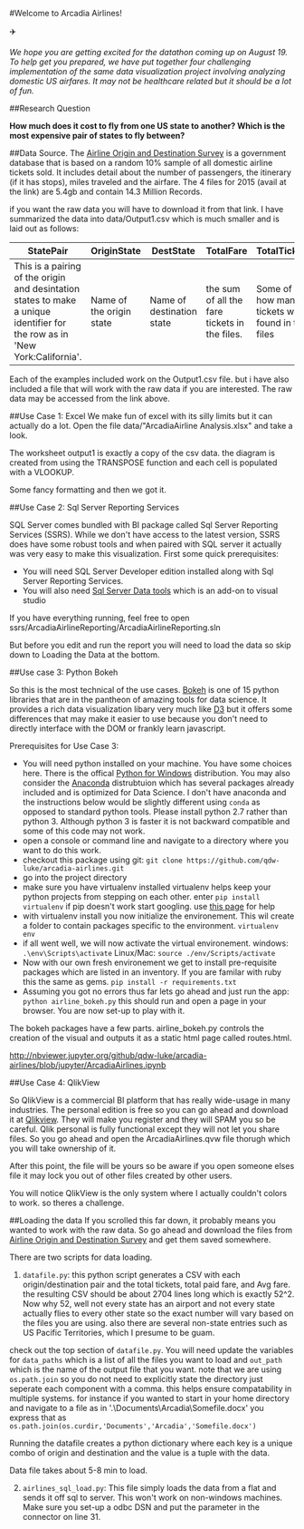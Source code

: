 #Welcome to Arcadia Airlines!

:airplane:

*We hope you are getting excited for the datathon coming up on August 19. To help get you prepared, we have put together four challenging implementation of the same data visualization project involving analyzing domestic US airfares. It may not be healthcare related but it should be a lot of fun.*

##Research Question

**How much does it cost to fly from one US state to another? Which is the most expensive pair of states to fly between?**

##Data Source. 
The [Airline Origin and Destination Survey](http://www.transtats.bts.gov/DatabaseInfo.asp?DB_ID=125) is a government database that is based on a random 10% sample of all domestic airline tickets sold. It includes detail about the number of passengers, the itinerary (if it has stops), miles traveled and the airfare. The 4 files for 2015 (avail at the link) are 5.4gb and contain 14.3 Million Records. 

if you want the raw data you will have to download it from that link. I have summarized the data into data/Output1.csv which is much smaller and is laid out as follows:

|StatePair|OriginState|DestState|TotalFare|TotalTickets|AvgFare|
|---------|-----------|---------|---------|------------|-------|
|This is a pairing of the origin and desintation states to make a unique identifier for the row as in 'New York:California'.| Name of the origin state| Name of destination state| the sum of all the fare tickets in the files. | Some of how many tickets were found in the files| Average calculated as Total Tickets/ Total Fare. |


Each of the examples included work on the Output1.csv file. but i have also included a file that will work with the raw data if you are interested. The raw data may be accessed from the link above. 

##Use Case 1: Excel
We make fun of excel with its silly limits but it can actually do a lot.  Open the file data/"ArcadiaAirline Analysis.xlsx" and take a look. 

The worksheet output1 is exactly a copy of the csv data. the diagram is created from using the TRANSPOSE function and each cell is populated with a VLOOKUP. 

Some fancy formatting and then we got it. 

##Use Case 2: Sql Server Reporting Services

SQL Server comes bundled with BI package called Sql Server Reporting Services (SSRS). While we don't have access to the latest version, SSRS does have some robust tools and when paired with SQL server it actually was very easy to make this visualization. First some quick prerequisites: 

* You will need SQL Server Developer edition installed along with Sql Server Reporting Services. 
* You will also need [Sql Server Data tools](https://msdn.microsoft.com/en-us/library/mt204009.aspx) which is an add-on to visual studio 

If you have everything running, feel free to open ssrs/ArcadiaAirlineReporting/ArcadiaAirlineReporting.sln

But before you edit and run the report you will need to load the data so skip down to Loading the Data at the bottom. 

##Use case 3: Python Bokeh

So this is the most technical of the use cases. [Bokeh](http://bokeh.pydata.org/en/latest/) is one of 15 python libraries that are in the pantheon of amazing tools for data science. It provides a rich data visualization libary very much like [D3](https://d3js.org/) but it offers some differences that may make it easier to use because you don't need to directly interface with the DOM or frankly learn javascript. 

Prerequisites for Use Case 3: 
 
* You will need python installed on your machine. You have some choices here. There is the offical [Python for Windows](https://www.python.org/downloads/release/python-2712/) distribution. You may also consider the [Anaconda](https://www.continuum.io/downloads) distrubtuion which has several packages already included and is optimized for Data Science. I don't have anaconda and the instructions below would be slightly different using `conda` as opposed to standard python tools. Please install python 2.7 rather than python 3. Although python 3 is faster it is not backward compatible and some of this code may not work. 
* open a console or command line and navigate to a directory where you want to do this work. 
* checkout this package using git:
`git clone https://github.com/qdw-luke/arcadia-airlines.git`
* go into the project directory
* make sure you have virtualenv installed virtualenv helps keep your python projects from stepping on each other. enter `pip install virtualenv` if pip doesn't work start googling. use [this page](http://docs.python-guide.org/en/latest/dev/virtualenvs/) for help
* with virtualenv install you now initialize the environement. This wil create a folder to contain packages specific to the environment. 
`virtualenv env`
* if all went well, we will now activate the virtual environement. 
windows: `.\env\Scripts\activate` 
Linux/Mac: `source ./env/Scripts/activate`
* Now with our own fresh environement we get to install pre-requisite packages which are listed in an inventory. If you are familar with ruby this the same as gems. 
`pip install -r requirements.txt`
* Assuming you got no errors thus far lets go ahead and just run the app: `python airline_bokeh.py` this should run and open a page in your browser. You are now set-up to play with it. 

The bokeh packages have a few parts. airline_bokeh.py controls the creation of the visual and outputs it as a static html page called routes.html. 

http://nbviewer.jupyter.org/github/qdw-luke/arcadia-airlines/blob/jupyter/ArcadiaAirlines.ipynb

##Use Case 4: QlikView

So QlikView is a commercial BI platform that has really wide-usage in many industries. The personal edition is free so you can go ahead and download it at [Qlikview](http://www.qlik.com/try-or-buy/download-qlikview). They will make you register and they will SPAM you so be careful. Qlik personal is fully functional except they will not let you share files. So you go ahead and open the ArcadiaAirlines.qvw file thorugh which you will take ownership of it. 

After this point, the file will be yours so be aware if you open someone elses file it may lock you out of other files created by other users. 

You will notice QlikView is the only system where I actually couldn't colors to work. so theres a challenge. 

##Loading the data
If you scrolled this far down, it probably means you wanted to work with the raw data. So go ahead and download the files from [Airline Origin and Destination Survey](http://www.transtats.bts.gov/DatabaseInfo.asp?DB_ID=125) and get them saved somewhere.

There are two scripts for data loading. 

1. `datafile.py`: this python script generates a CSV with each origin/destination pair and the total tickets, total paid fare, and Avg fare. the resulting CSV should be about 2704 lines long which is exactly 52^2. Now why 52, well not every state has an airport and not every state actually flies to every other state so the exact number will vary based on the files you are using. also there are several non-state entries such as US Pacific Territories, which I presume to be guam. 

check out the top section of `datafile.py`. You will need update the variables for `data_paths` which is a list of all the files you want to load and  `out_path` which is the name of the output file that you want. note that we are using `os.path.join` so you do not need to explicitly state the directory just seperate each component with a comma. this helps ensure compatability in multiple systems. for instance if you wanted to start in your home directory and navigate to a file as in '.\Documents\Arcadia\Somefile.docx' you express that as `os.path.join(os.curdir,'Documents','Arcadia','Somefile.docx')`

Running the datafile creates a python dictionary where each key is a unique combo of origin and destination and the value is a tuple with the data. 

Data file takes about 5-8  min to load. 


2. `airlines_sql_load.py`: 
This file simply loads the data from a flat and sends it off sql to server. This won't work on non-windows machines. Make sure you set-up a odbc DSN and put the parameter in the connector on line 31. 




